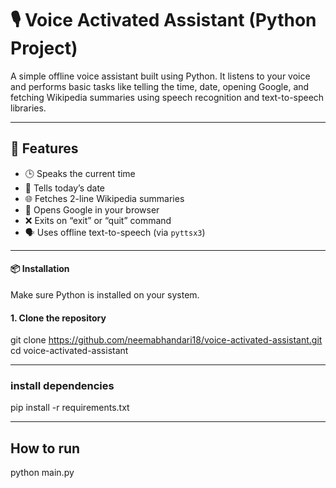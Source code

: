 # 🎙️ Voice Activated Assistant (Python Project)

A simple offline voice assistant built using Python. It listens to your voice and performs basic tasks like telling the time, date, opening Google, and fetching Wikipedia summaries using speech recognition and text-to-speech libraries.

---

## 📌 Features

- 🕒 Speaks the current time  
- 📅 Tells today’s date  
- 🌐 Fetches 2-line Wikipedia summaries  
- 🔎 Opens Google in your browser  
- ❌ Exits on “exit” or “quit” command  
- 🗣️ Uses offline text-to-speech (via `pyttsx3`)

---

#### 📦 Installation

Make sure Python is installed on your system.

#### 1. Clone the repository
git clone https://github.com/neemabhandari18/voice-activated-assistant.git
cd voice-activated-assistant

---
### install dependencies 
pip install -r requirements.txt

---
## How to run
python main.py
